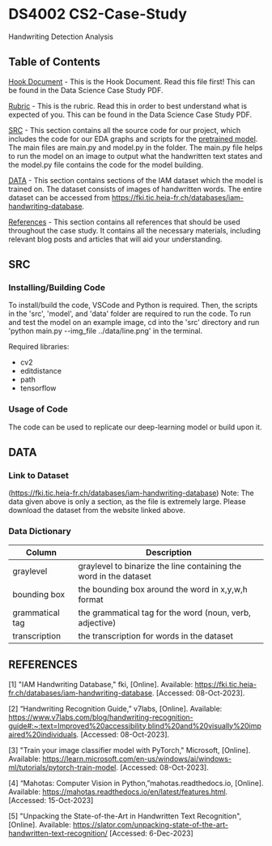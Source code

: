 # DS4002 CS2-Case-Study
Handwriting Detection Analysis

## Table of Contents

[Hook Document](#HookDocument) - This is the Hook Document. Read this file first! This can be found in the Data Science Case Study PDF.

[Rubric](#Rubric) - This is the rubric. Read this in order to best understand what is expected of you. This can be found in the Data Science Case Study PDF.

[SRC](#SRC)  - This section contains all the source code for our project, which includes the code for our EDA graphs and scripts for the [pretrained model](https://github.com/githubharald/SimpleHTR). The main files are main.py and model.py in the folder. The main.py file helps to run the model on an image to output what the handwritten text states and the model.py file contains the code for the model building.

[DATA](#Data)  - This section contains sections of the IAM dataset which the model is trained on. The dataset consists of images of handwritten words. The entire dataset can be accessed from https://fki.tic.heia-fr.ch/databases/iam-handwriting-database.

[References](#References)  - This section contains all references that should be used throughout the case study. It contains all the necessary materials, including relevant blog posts and articles that will aid your understanding. 


## SRC

### Installing/Building Code
To install/build the code, VSCode and Python is required. Then, the scripts in the 'src', 'model', and 'data' folder are required to run the code. To run and test the model on an example image, cd into the 'src' directory and run 'python main.py --img_file ../data/line.png' in the terminal. 

Required libraries:
- cv2
- editdistance
- path
- tensorflow


### Usage of Code
The code can be used to replicate our deep-learning model or build upon it.

## DATA

### Link to Dataset
(https://fki.tic.heia-fr.ch/databases/iam-handwriting-database)
Note: The data given above is only a section, as the file is extremely large. Please download the dataset from the website linked above.

### Data Dictionary
| Column| Description|                   
|-------|------------|
| graylevel | graylevel to binarize the line containing the word in the dataset|
| bounding box | the bounding box around the word in x,y,w,h format | 
| grammatical tag | the grammatical tag for the word (noun, verb, adjective) | 
| transcription | the transcription for words in the dataset | 


## REFERENCES 

[1] "IAM Handwriting Database," fki, [Online]. Available: https://fki.tic.heia-fr.ch/databases/iam-handwriting-database. [Accessed: 08-Oct-2023]. 

[2] “Handwriting Recognition Guide,” v7labs, [Online]. Available: https://www.v7labs.com/blog/handwriting-recognition-guide#:~:text=Improved%20accessibility,blind%20and%20visually%20impaired%20individuals. [Accessed: 08-Oct-2023]. 

[3] "Train your image classifier model with PyTorch," Microsoft, [Online]. Available: https://learn.microsoft.com/en-us/windows/ai/windows-ml/tutorials/pytorch-train-model. [Accessed: 08-Oct-2023]. 

[4] “Mahotas: Computer Vision in Python,”mahotas.readthedocs.io, [Online]. Available:
https://mahotas.readthedocs.io/en/latest/features.html.
[Accessed: 15-Oct-2023]

[5] "Unpacking the State-of-the-Art in Handwritten Text Recognition", [Online]. Available: https://slator.com/unpacking-state-of-the-art-handwritten-text-recognition/ [Accessed: 6-Dec-2023]

